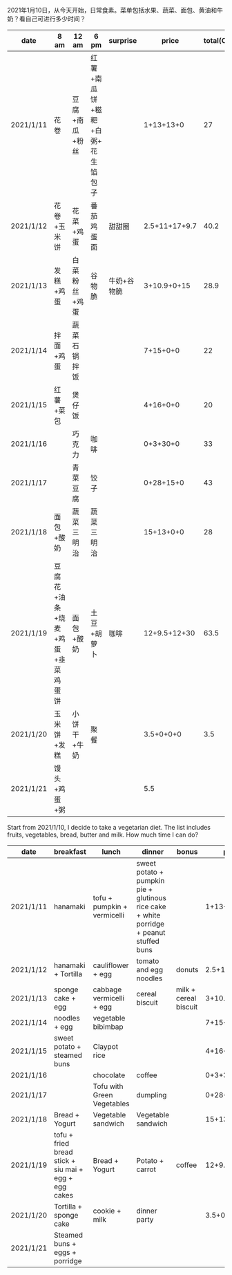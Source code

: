2021年1月10日，从今天开始，日常食素。菜单包括水果、蔬菜、面包、黄油和牛奶？看自己可进行多少时间？

| date      | 8 am                             | 12 am          | 6 pm                              | surprise    | price         | total(CNY) |
| --------- | -------------------------------- | -------------- | --------------------------------- | ----------- | ------------- | ---------- |
| 2021/1/11 | 花卷                             | 豆腐+南瓜+粉丝 | 红薯+南瓜饼+糍粑+白粥+ 花生馅包子 |             | 1+13+13+0     | 27         |
| 2021/1/12 | 花卷+玉米饼                      | 花菜+鸡蛋      | 番茄鸡蛋面                        | 甜甜圈      | 2.5+11+17+9.7 | 40.2       |
| 2021/1/13 | 发糕+鸡蛋                        | 白菜粉丝+鸡蛋  | 谷物脆                            | 牛奶+谷物脆 | 3+10.9+0+15   | 28.9       |
| 2021/1/14 | 拌面+鸡蛋                        | 蔬菜石锅拌饭   |                                   |             | 7+15+0+0      | 22         |
| 2021/1/15 | 红薯+菜包                        | 煲仔饭         |                                   |             | 4+16+0+0      | 20         |
| 2021/1/16 |                                  | 巧克力         | 咖啡                              |             | 0+3+30+0      | 33         |
| 2021/1/17 |                                  | 青菜豆腐       | 饺子                              |             | 0+28+15+0     | 43         |
| 2021/1/18 | 面包+酸奶                        | 蔬菜三明治     | 蔬菜三明治                        |             | 15+13+0+0     | 28         |
| 2021/1/19 | 豆腐花+油条+烧麦+鸡蛋+韭菜鸡蛋饼 | 面包+酸奶      | 土豆+胡萝卜                       | 咖啡        | 12+9.5+12+30  | 63.5       |
| 2021/1/20 | 玉米饼+发糕                      | 小饼干+牛奶    | 聚餐                              |             | 3.5+0+0+0     | 3.5        |
| 2021/1/21 | 馒头+鸡蛋+粥                     |                |                                   |             | 5.5           |            |

Start from 2021/1/10, I decide to take a vegetarian diet. The list includes fruits, vegetables, bread, butter and milk. How much time I can do?

| date      | breakfast                                            | lunch                       | dinner                                                       | bonus                 | price         | total(CNY) |
| --------- | ---------------------------------------------------- | --------------------------- | ------------------------------------------------------------ | --------------------- | ------------- | ---------- |
| 2021/1/11 | hanamaki                                             | tofu + pumpkin + vermicelli | sweet potato + pumpkin pie + glutinous rice cake + white porridge + peanut stuffed buns |                       | 1+13+13       | 27         |
| 2021/1/12 | hanamaki + Tortilla                                  | cauliflower + egg           | tomato and egg noodles                                       | donuts                | 2.5+11+17+9.7 | 40.2       |
| 2021/1/13 | sponge cake + egg                                    | cabbage vermicelli + egg    | cereal biscuit                                               | milk + cereal biscuit | 3+10.9+0+15   | 28.9       |
| 2021/1/14 | noodles + egg                                        | vegetable bibimbap          |                                                              |                       | 7+15+0+0      | 22         |
| 2021/1/15 | sweet potato + steamed buns                          | Claypot rice                |                                                              |                       | 4+16+0+0      | 20         |
| 2021/1/16 |                                                      | chocolate                   | coffee                                                       |                       | 0+3+30+0      | 33         |
| 2021/1/17 |                                                      | Tofu with Green Vegetables  | dumpling                                                     |                       | 0+28+15+0     | 43         |
| 2021/1/18 | Bread + Yogurt                                       | Vegetable sandwich          | Vegetable sandwich                                           |                       | 15+13+0+0     | 28         |
| 2021/1/19 | tofu + fried bread stick + siu mai + egg + egg cakes | Bread + Yogurt              | Potato + carrot                                              | coffee                | 12+9.5+12+30  | 63.5       |
| 2021/1/20 | Tortilla + sponge cake                               | cookie + milk               | dinner party                                                 |                       | 3.5+0+0+0     | 3.5        |
| 2021/1/21 | Steamed buns + eggs + porridge                       |                             |                                                              |                       |               | 5.5        |

